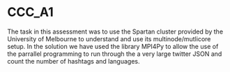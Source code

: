 # CCC_A1

The task in this assessment was to use the Spartan cluster provided by the University of Melbourne to understand and use its multinode/mutlicore setup.
In the solution we have used the library MPI4Py to allow the use of the parrallel programming to run through the a very large twitter JSON and count the number of hashtags and languages.

